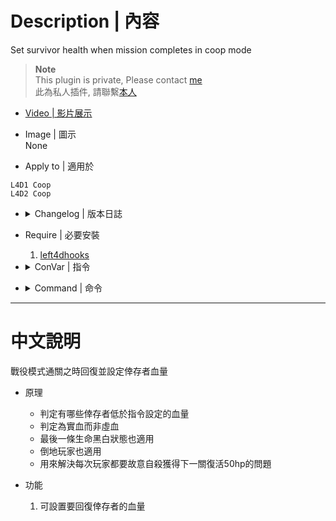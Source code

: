 # Description | 內容
Set survivor health when mission completes in coop mode

> __Note__ <br/>
This plugin is private, Please contact [me](https://github.com/fbef0102/Game-Private_Plugin#私人插件列表-private-plugins-list)<br/>
此為私人插件, 請聯繫[本人](https://github.com/fbef0102/Game-Private_Plugin#私人插件列表-private-plugins-list)

* [Video | 影片展示](https://youtu.be/frRSoD2rzTo)

* Image | 圖示
	<br/>None

* Apply to | 適用於
```
L4D1 Coop
L4D2 Coop
```

* <details><summary>Changelog | 版本日誌</summary>

	* v1.3
		* Original Request by 壹梦
</details>

* Require | 必要安裝
	1. [left4dhooks](https://forums.alliedmods.net/showthread.php?t=321696)

* <details><summary>ConVar | 指令</summary>

	* cfg/sourcemod/l4d_full_hp_map_transition.cfg
	```php
	// 0=Plugin off, 1=Plugin on.
	l4d_full_hp_map_transition_allow "1"

	// Amount of HP a Survivor spawn with. (Def 50)
	l4d_full_hp_map_transition_hp "80"
	```
</details>

* <details><summary>Command | 命令</summary>
	
	None
</details>

- - - -
# 中文說明
戰役模式通關之時回復並設定倖存者血量

* 原理
	* 判定有哪些倖存者低於指令設定的血量
	* 判定為實血而非虛血
	* 最後一條生命黑白狀態也適用
	* 倒地玩家也適用
	* 用來解決每次玩家都要故意自殺獲得下一關復活50hp的問題
	
* 功能
	1. 可設置要回復倖存者的血量

